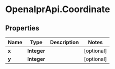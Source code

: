 # OpenalprApi.Coordinate

## Properties
Name | Type | Description | Notes
------------ | ------------- | ------------- | -------------
**x** | **Integer** |  | [optional] 
**y** | **Integer** |  | [optional] 


